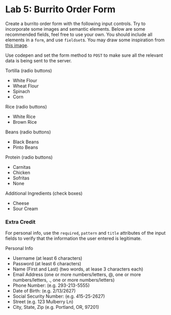 

# Lab 5: Burrito Order Form

Create a burrito order form with the following input controls. Try to incorporate some images and semantic elements. Below are some recommended fields, feel free to use your own. You should include all elements in a `form`, and use `fieldset`s. You may draw some inspiration from [this image](burrito-order-form.png).

Use codepen and set the form method to `POST` to make sure all the relevant data is being sent to the server.

Tortilla (radio buttons)
- White Flour
- Wheat Flour
- Spinach
- Corn

Rice (radio buttons)
- White Rice
- Brown Rice

Beans (radio buttons)
- Black Beans
- Pinto Beans

Protein (radio buttons)
- Carnitas
- Chicken
- Sofritas
- None

Additional Ingredients (check boxes)
- Cheese
- Sour Cream

### Extra Credit

For personal info, use the `required`, `pattern` and `title` attributes of the input fields to verify that the information the user entered is legitimate.

Personal Info
- Username (at least 6 characters)
- Password (at least 6 characters)
- Name (First and Last) (two words, at lease 3 characters each)
- Email Address (one or more numbers/letters, @, one or more numbers/letters, ., one or more numbers/letters)
- Phone Number: (e.g. 293-213-5555)
- Date of Birth: (e.g. 2/13/2627)
- Social Security Number: (e.g. 415-25-2627)
- Street (e.g. 123 Mulberry Ln)
- City, State, Zip (e.g. Portland, OR, 97201)
